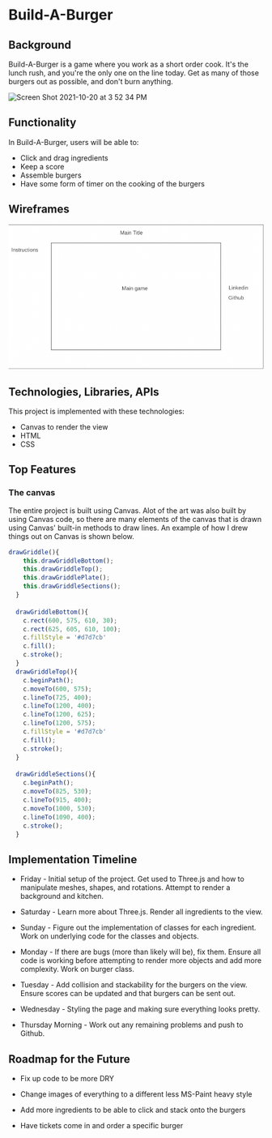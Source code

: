 # Build-A-Burger

## Background

Build-A-Burger is a game where you work as a short order cook. It's the lunch rush, and you're the only one on the line today. Get as many of those burgers out as possible, and don't burn anything.

![Screen Shot 2021-10-20 at 3 52 34 PM](https://user-images.githubusercontent.com/66882632/138208527-46393cb1-9a35-4e07-b5ad-604175ae8c5b.png)

## Functionality

In Build-A-Burger, users will be able to:

- Click and drag ingredients
- Keep a score
- Assemble burgers
- Have some form of timer on the cooking of the burgers

## Wireframes

<img src='src/imgs/wireframe.png'/>

## Technologies, Libraries, APIs

This project is implemented with these technologies:

- Canvas to render the view
- HTML
- CSS

## Top Features

### The canvas

The entire project is built using Canvas. Alot of the art was also built by using Canvas code, so there are many elements of the canvas that is drawn using
Canvas' built-in methods to draw lines. An example of how I drew things out on Canvas is shown below.

```javascript
drawGriddle(){
    this.drawGriddleBottom();
    this.drawGriddleTop();
    this.drawGriddlePlate();
    this.drawGriddleSections();
  }

  drawGriddleBottom(){
    c.rect(600, 575, 610, 30);
    c.rect(625, 605, 610, 100);
    c.fillStyle = '#d7d7cb'
    c.fill();
    c.stroke();
  }
  drawGriddleTop(){
    c.beginPath();
    c.moveTo(600, 575);
    c.lineTo(725, 400);
    c.lineTo(1200, 400);
    c.lineTo(1200, 625);
    c.lineTo(1200, 575);
    c.fillStyle = '#d7d7cb'
    c.fill();
    c.stroke();
  }

  drawGriddleSections(){
    c.beginPath();
    c.moveTo(825, 530);
    c.lineTo(915, 400);
    c.moveTo(1000, 530);
    c.lineTo(1090, 400);
    c.stroke();
  }
```

## Implementation Timeline

- Friday - Initial setup of the project. Get used to Three.js and how to manipulate meshes, shapes, and rotations. Attempt to render a background and kitchen.

- Saturday - Learn more about Three.js. Render all ingredients to the view.

- Sunday - Figure out the implementation of classes for each ingredient. Work on underlying code for the classes and objects.

- Monday - If there are bugs (more than likely will be), fix them. Ensure all code is working before attempting to render more objects and add more complexity. Work on burger class.

- Tuesday - Add collision and stackability for the burgers on the view. Ensure scores can be updated and that burgers can be sent out.

- Wednesday - Styling the page and making sure everything looks pretty.

- Thursday Morning - Work out any remaining problems and push to Github.

## Roadmap for the Future

- Fix up code to be more DRY

- Change images of everything to a different less MS-Paint heavy style

- Add more ingredients to be able to click and stack onto the burgers

- Have tickets come in and order a specific burger
